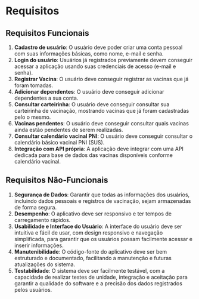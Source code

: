 # Requisitos

## Requisitos Funcionais

1.  **Cadastro de usuário**: O usuário deve poder criar uma conta pessoal com suas informações básicas, como nome, e-mail e senha.
2.  **Login do usuário**: Usuários já registrados previamente devem conseguir acessar a aplicação usando suas credenciais de acesso (e-mail e senha).
3.  **Registrar Vacina**: O usuário deve conseguir registrar as vacinas que já foram tomadas.
5.  **Adicionar dependentes**: O usuário deve conseguir adicionar dependentes a sua conta.
6.  **Consultar carteirinha**: O usuário deve conseguir consultar sua carteirinha de vacinação, mostrando vacinas que já foram cadastradas pelo o mesmo.
6.  **Vacinas pendentes**: O usuário deve conseguir consultar quais vacinas ainda estão pendentes de serem realizadas.
7.  **Consultar calendário vacinal PNI**: O usuário deve conseguir consultar o calendário básico vacinal PNI (SUS).
8. **Integração com API própria**: A aplicação deve integrar com uma API dedicada para base de dados das vacinas disponíveis conforme calendário vacinal.

## Requisitos Não-Funcionais

1. **Segurança de Dados**: Garantir que todas as informações dos usuários, incluindo dados pessoais e registros de vacinação, sejam armazenadas de forma segura.
2. **Desempenho**: O aplicativo deve ser responsivo e ter tempos de carregamento rápidos.
3. **Usabilidade e Interface do Usuário**: A interface do usuário deve ser intuitiva e fácil de usar, com design responsivo e navegação simplificada, para garantir que os usuários possam facilmente acessar e inserir informações.
4. **Manutenibilidade**: O código-fonte do aplicativo deve ser bem estruturado e documentado, facilitando a manutenção e futuras atualizações do sistema.
5. **Testabilidade**: O sistema deve ser facilmente testável, com a capacidade de realizar testes de unidade, integração e aceitação para garantir a qualidade do software e a precisão dos dados registrados pelos usuários.